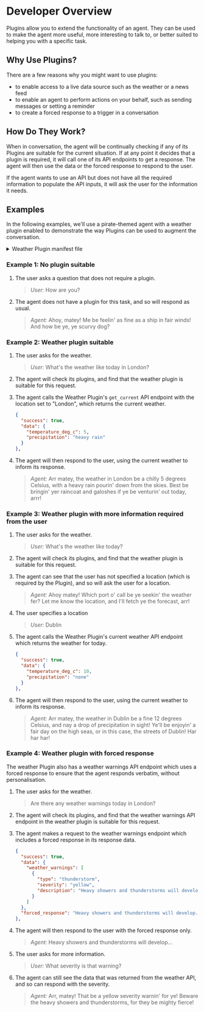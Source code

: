 # Developer Overview

Plugins allow you to extend the functionality of an agent. They can be used to make the agent more useful, more interesting to talk to, or better suited to helping you with a specific task.

## Why Use Plugins?

There are a few reasons why you might want to use plugins:

* to enable access to a live data source such as the weather or a news feed
* to enable an agent to perform actions on your behalf, such as sending messages or setting a reminder
* to create a forced response to a trigger in a conversation

## How Do They Work?

When in conversation, the agent will be continually checking if any of its Plugins are suitable for the current situation. If at any point it decides that a plugin is required, it will call one of its API endpoints to get a response. The agent will then use the data or the forced response to respond to the user.

If the agent wants to use an API but does not have all the required information to populate the API inputs, it will ask the user for the information it needs.

## Examples

In the following examples, we'll use a pirate-themed agent with a weather plugin enabled to demonstrate the way Plugins can be used to augment the conversation.

<details>

<summary>Weather Plugin manifest file</summary>

Some fields are omitted for brevity.

```json
{
  "name_for_human": "Weather",
  "description_for_human": "A plugin for getting weather information.",
  "api": {
    "base_url": "https://weather.example.com",
    "endpoints": [
      {
        "name": "get_current",
        "description": "Get the current weather for a location.",
        "path": "/current",
        "method": "POST",
        "input": [
          {
            "name": "location",
            "description": "The general location on Earth to get the weather for. Can be a country, city, town, or other location identifier."
          }
        ],
        "output": [
          {
            "name": "temperature_deg_c",
            "description": "The temperature of the location in degrees celcius."
          },
          {
            "name": "precipitation",
            "description": "A description of the precipitation condition."
          }
        ]
      },
      {
        "name": "weather_warnings",
        "description": "Get weather warnings for a location.",
        "path": "/warnings",
        "method": "POST",
        "input": [
          {
            "name": "location",
            "description": "The general location on Earth to get weather warnings for. Can be a country, city, town, or other location identifier."
          }
        ],
        "output": [
          {
            "name": "weather_warnings",
            "description": "A description of the weather warnings for the location."
          }
        ]
      }
    ]
  }
}
```

</details>

### Example 1: No plugin suitable

1.  The user asks a question that does not require a plugin.

    > _User:_ How are you?
2.  The agent does not have a plugin for this task, and so will respond as usual.

    > _Agent:_ Ahoy, matey! Me be feelin' as fine as a ship in fair winds! And how be ye, ye scurvy dog?

### Example 2: Weather plugin suitable

1.  The user asks for the weather.

    > _User:_ What's the weather like today in London?
2. The agent will check its plugins, and find that the weather plugin is suitable for this request.
3.  The agent calls the Weather Plugin's `get_current` API endpoint with the location set to "London", which returns the current weather.

    ```json
    {
      "success": true,
      "data": {
        "temperature_deg_c": 5,
        "precipitation": "heavy rain"
      }
    },
    ```
4.  The agent will then respond to the user, using the current weather to inform its response.

    > _Agent:_ Arr matey, the weather in London be a chilly 5 degrees Celsius, with a heavy rain pourin' down from the skies. Best be bringin' yer raincoat and galoshes if ye be venturin' out today, arrr!

### Example 3: Weather plugin with more information required from the user

1.  The user asks for the weather.

    > _User:_ What's the weather like today?
2. The agent will check its plugins, and find that the weather plugin is suitable for this request.
3.  The agent can see that the user has not specified a location (which is required by the Plugin), and so will ask the user for a location.

    > _Agent:_ Ahoy matey! Which port o' call be ye seekin' the weather fer? Let me know the location, and I'll fetch ye the forecast, arr!
4.  The user specifies a location

    > _User:_ Dublin
5.  The agent calls the Weather Plugin's current weather API endpoint which returns the weather for today.

    ```json
    {
      "success": true,
      "data": {
        "temperature_deg_c": 10,
        "precipitation": "none"
      }
    },
    ```
6.  The agent will then respond to the user, using the current weather to inform its response.

    > _Agent:_ Arr matey, the weather in Dublin be a fine 12 degrees Celsius, and nay a drop of precipitation in sight! Ye'll be enjoyin' a fair day on the high seas, or in this case, the streets of Dublin! Har har har!

### Example 4: Weather plugin with forced response

The weather Plugin also has a weather warnings API endpoint which uses a forced response to ensure that the agent responds verbatim, without personalisation.

1.  The user asks for the weather.

    > Are there any weather warnings today in London?
2. The agent will check its plugins, and find that the weather warnings API endpoint in the weather plugin is suitable for this request.
3.  The agent makes a request to the weather warnings endpoint which includes a forced response in its response data.

    ```json
    {
      "success": true,
      "data": {
        "weather_warnings": [
          {
            "type": "thunderstorm",
            "severity": "yellow",
            "description": "Heavy showers and thunderstorms will develop..."
          }
        ]
      },
      "forced_response": "Heavy showers and thunderstorms will develop..."
    },
    ```
4.  The agent will then respond to the user with the forced response only.

    > _Agent:_ Heavy showers and thunderstorms will develop...
5.  The user asks for more information.

    > _User:_ What severity is that warning?
6.  The agent can still see the data that was returned from the weather API, and so can respond with the severity.

    > _Agent:_ Arr, matey! That be a yellow severity warnin' for ye! Beware the heavy showers and thunderstorms, for they be mighty fierce!

